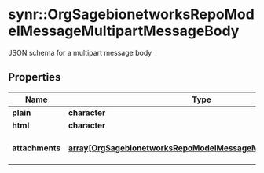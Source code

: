 # synr::OrgSagebionetworksRepoModelMessageMultipartMessageBody

JSON schema for a multipart message body

## Properties
Name | Type | Description | Notes
------------ | ------------- | ------------- | -------------
**plain** | **character** |  | [optional] 
**html** | **character** |  | [optional] 
**attachments** | [**array[OrgSagebionetworksRepoModelMessageMultipartAttachment]**](org.sagebionetworks.repo.model.message.multipart.Attachment.md) | Attachments to the message. | [optional] 


